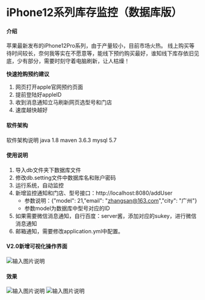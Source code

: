 # iPhone12系列库存监控（数据库版）

#### 介绍
苹果最新发布的iPhone12Pro系列，由于产量较小，目前市场火热。
线上购买等待时间较长，奈何我等实在不愿意等，能线下预约购买最好，谁知线下库存依旧见底，少有部分，需要时刻守着电脑刷新，让人枯燥！

 **快速抢购预约建议** 

1. 网页打开apple官网预约页面
2. 提前登陆好appleID
3. 收到消息通知立马刷新网页选型号和门店
4. 速度越快越好

#### 软件架构
软件架构说明
java 1.8
maven 3.6.3
mysql 5.7

#### 使用说明

1.  导入db文件夹下数据库文件
2.  修改db.setting文件中数据库名和账户密码
3.  运行系统，自动监控
4.  新增监控通知和门店、型号接口：http://localhost:8080/addUser 
    - 参数说明：{"model": 21,"email": "zhangsan@163.com","city": "广州"}
    - 参数model为数据库中型号对应的ID
5.  如果需要微信消息通知，自行百度：server酱，添加对应的sukey，进行微信消息通知
6.  邮箱通知，需要修改application.yml中配置。

#### V2.0新增可视化操作界面
![输入图片说明](https://images.gitee.com/uploads/images/2020/1028/173905_54cebdaa_1890767.png "QQ截图20201028173836.png")

#### 效果
![输入图片说明](https://images.gitee.com/uploads/images/2020/1028/101357_b685c288_1890767.png "QQ截图20201028092635.png")
![输入图片说明](https://images.gitee.com/uploads/images/2020/1028/101501_6d9f36b8_1890767.png "QQ截图20201028101445.png")